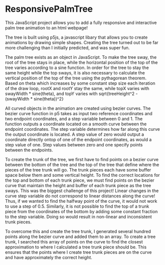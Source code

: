 # ResponsivePalmTree
This JavaScript project allows you to add a fully responsive and interactive palm tree animation to an html webpage! 

The tree is built using p5js, a javascript libary that allows you to create animations by drawing simple shapes. Creating the tree turned out to be far more
challenging than I initially predicted, and was super fun. 

The palm tree exists as an object in JavaScript. To make the tree sway, the root of the tree stays in place, while the horizontal position of the top of the tree varies according to a sine function. In order for the tree to stay the same height while the top sways, it is also necessary to calculate the vertical position of the top of the tree using the pythagorean theorem. Based on theta which increases by some constant step size each iteration of the draw loop, rootX and rootY stay the same, while topX varies with swayWidth * sine(theta), and topY varies with sqrt{treeHeight^2 - (swayWidth * sine(theta))^2}

All curved objects in the animation are created using bezier curves. The bezier curve function in p5 takes as input two reference coordinates and two endpoint coordinates, and a step variable between 0 and 1. The function outputs a coordinate located on a smooth curve between the endpoint coordinates. The step variable determines how far along this curve the output coordinate is located. A step value of zero would output a coordinate directly ontop of one of the endpoint coordinates, as would a step value of one. Step values between zero and one specify points between the endpoints. 

To create the trunk of the tree, we first have to find points on a bezier curve between the bottom of the tree and the top of the tree that define where the pieces of the tree trunk will go. The trunk pieces each have some buffer space below them and some vertical height. To find the correct locations for the top and bottom of each trunk piece, we must find points on the bezier curve that maintain the height and buffer of each trunk piece as the tree sways. This was the biggest challenge of this project! Linear changes in the curve step variable do not correspond to linear distances along the curve! Thus, if we wanted to find the halfway point of the curve, it would not work to use a step of 0.5. Similarly, it is not possible to find the top of a trunk piece from the coordinates of the bottom by adding some constant fraction to the step variable. Doing so would result in non-linear and inconsistent trunk pieces. 

To overcome this and create the tree trunk, I generated several hundred points along the bezier curve and added them to an array. To create a tree trunk, I searched this array of points on the curve to find the closest approximation to where I calculated a tree trunk piece should be. This ensures that the points where I create tree trunk pieces are on the curve and have approximately the correct height.
